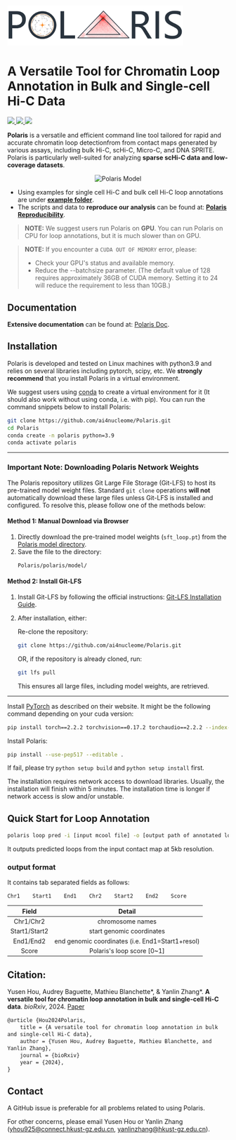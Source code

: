 <img src="./doc/logo.png" alt="Polaris" title="Polaris" width="400">

# A Versatile Tool for Chromatin Loop Annotation in Bulk and Single-cell Hi-C Data

<a href="https://github.com/ai4nucleome/Polaris/releases/latest">
   <img src="https://img.shields.io/badge/Polaris-v1.0.0-green">
   <img src="https://img.shields.io/badge/platform-Linux%20%7C%20Mac%20-green">
   <img src="https://img.shields.io/badge/Language-python3-green">
   <!-- <img src="https://img.shields.io/badge/dependencies-tested-green"> -->
</a>  


**Polaris** is a versatile and efficient command line tool tailored for rapid and accurate chromatin loop detectionfrom from contact maps generated by various assays, including bulk Hi-C, scHi-C, Micro-C, and DNA SPRITE. Polaris is particularly well-suited for analyzing **sparse scHi-C data and low-coverage datasets**.

<div style="text-align: center;">
    <img src="./doc/Polaris.png" alt="Polaris Model" title="Polaris Model" width="600">
</div>


- Using examples for single cell Hi-C and bulk cell Hi-C loop annotations are under [**example folder**](https://github.com/ai4nucleome/Polaris/tree/master/example).
- The scripts and data to **reproduce our analysis** can be found at: [**Polaris Reproducibility**](https://zenodo.org/records/14294273).

> <b>NOTE:</b> We suggest users run Polaris on <b>GPU</b>. 
> You can run Polaris on CPU for loop annotations, but it is much slower than on GPU. 

> **NOTE:** If you encounter a `CUDA OUT OF MEMORY` error, please:
> - Check your GPU's status and available memory.
> - Reduce the --batchsize parameter. (The default value of 128 requires approximately 36GB of CUDA memory. Setting it to 24 will reduce the requirement to less than 10GB.)

## Documentation
**Extensive documentation** can be found at: [Polaris Doc](https://nucleome-polaris.readthedocs.io/en/latest/).

## Installation
Polaris is developed and tested on Linux machines with python3.9 and relies on several libraries including pytorch, scipy, etc. 
We **strongly recommend** that you install Polaris in a virtual environment.

We suggest users using [conda](https://anaconda.org/) to create a virtual environment for it (It should also work without using conda, i.e. with pip). You can run the command snippets below to install Polaris:

```bash
git clone https://github.com/ai4nucleome/Polaris.git
cd Polaris
conda create -n polaris python=3.9
conda activate polaris
```
-------
### Important Note: Downloading Polaris Network  Weights

The Polaris repository utilizes Git Large File Storage (Git-LFS) to host its pre-trained model weight files. Standard `git clone` operations **will not** automatically download these large files unless Git-LFS is installed and configured. To resolve this, please follow one of the methods below:

#### Method 1: Manual Download via Browser

1. Directly download the pre-trained model weights (`sft_loop.pt`) from the [Polaris model directory](https://github.com/ai4nucleome/Polaris/blob/master/polaris/model/sft_loop.pt).
2. Save the file to the directory:
    ```bash
    Polaris/polaris/model/
    ```
#### Method 2: Install Git-LFS
1. Install Git-LFS by following the official instructions: [Git-LFS Installation Guide](https://git-lfs.com/).

2. After installation, either:

    Re-clone the repository:

    ```bash
    git clone https://github.com/ai4nucleome/Polaris.git
    ```
    OR, if the repository is already cloned, run:

    ```bash
    git lfs pull
    ```
    This ensures all large files, including model weights, are retrieved.
----------

Install [PyTorch](https://pytorch.org/get-started/locally/) as described on their website. It might be the following command depending on your cuda version:

```bash
pip install torch==2.2.2 torchvision==0.17.2 torchaudio==2.2.2 --index-url https://download.pytorch.org/whl/cu121
```
Install Polaris:
```bash
pip install --use-pep517 --editable .
```
If fail, please try `python setup build` and `python setup install` first.

The installation requires network access to download libraries. Usually, the installation will finish within 5 minutes. The installation time is longer if network access is slow and/or unstable.

## Quick Start for Loop Annotation
```bash
polaris loop pred -i [input mcool file] -o [output path of annotated loops]
```
It outputs predicted loops from the input contact map at 5kb resolution.
### output format
It contains tab separated fields as follows:
```
Chr1    Start1    End1    Chr2    Start2    End2    Score
```
|     Field     |                                  Detail                                 |
|:-------------:|:-----------------------------------------------------------------------:|
|   Chr1/Chr2   | chromosome names                                                        |
| Start1/Start2 | start genomic coordinates                                               |
|   End1/End2   | end genomic coordinates (i.e. End1=Start1+resol)                        |
|     Score     | Polaris's loop score [0~1]                                              | 


## Citation:
Yusen Hou, Audrey Baguette, Mathieu Blanchette*, & Yanlin Zhang*. __A versatile tool for chromatin loop annotation in bulk and single-cell Hi-C data__. _bioRxiv_, 2024. [Paper](https://doi.org/10.1101/2024.12.24.630215)
<br>
```
@article {Hou2024Polaris,
	title = {A versatile tool for chromatin loop annotation in bulk and single-cell Hi-C data},
	author = {Yusen Hou, Audrey Baguette, Mathieu Blanchette, and Yanlin Zhang},
	journal = {bioRxiv}
	year = {2024},
}
```

## Contact
A GitHub issue is preferable for all problems related to using Polaris. 

For other concerns, please email Yusen Hou or Yanlin Zhang (yhou925@connect.hkust-gz.edu.cn,  yanlinzhang@hkust-gz.edu.cn).